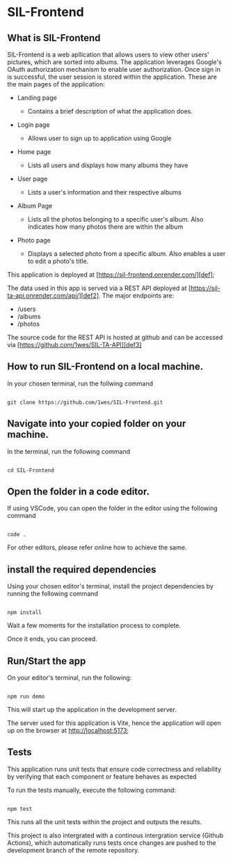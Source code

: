 # SIL-Frontend

## What is SIL-Frontend

SIL-Frontend is a web apllication that allows users to view other users' pictures, which are sorted into albums. The application leverages Google's OAuth authorization 
mechanism to enable user authorization. Once sign in is successful, the user session is stored within the application. These are the main pages of the application:
* Landing page 
    - Contains a brief description of what the application does. 

* Login page
    - Allows user to sign up to application using Google

* Home page
    - Lists all users and displays how many albums they have

* User page
    - Lists a user's information and their respective albums

* Album Page
    - Lists all the photos belonging to a specific user's album. Also indicates how many photos there are within the album

* Photo page
    - Displays a selected photo from a specific album. Also enables a user to edit a photo's title.

This application is deployed at [https://sil-frontend.onrender.com/][def];

The data used in this app is served via a REST API deployed at [https://sil-ta-api.onrender.com/api/][def2]. The major endpoints are:
* /users
* /albums
* /photos

The source code for the REST API is hosted at github and can be accessed via [https://github.com/1wes/SIL-TA-API][def3]


[def]: https://sil-frontend.onrender.com/
[def2]: https://sil-ta-api.onrender.com/api/
[def3]: https://github.com/1wes/SIL-TA-API


## How to run SIL-Frontend on a local machine.

In your chosen terminal, run the follwing command

```

git clone https://github.com/1wes/SIL-Frontend.git
```

## Navigate into your copied folder on your machine.

In the terminal, run the following command

```

cd SIL-Frontend
```

## Open the folder in a code editor.

If using VSCode, you can open the folder in the editor using the following command

```

code .
```

For other editors, please refer online how to achieve the same.

## install the required dependencies

Using your chosen editor's terminal, install the project dependencies by running the following command

```

npm install
```

Wait a few moments for the installation process to complete.

Once it ends, you can proceed.

## Run/Start the app

On your editor's terminal, run the following:

```

npm run demo
```

This will start up the application in the development server. 

The server used for this application is Vite, hence the application will open up on the browser at [http://localhost:5173][def4];

[def4]: http://localhost:5173

## Tests

This application runs unit tests that ensure code correctness and reliability by verifying that each component or feature behaves as expected

To run the tests manually, execute the following command:

```

npm test
```

This runs all the unit tests within the project and outputs the results.

This project is also intergrated with a continous intergration service (Github Actions), which automatically runs tests once changes are pushed to the development branch of the remote repository.
 

